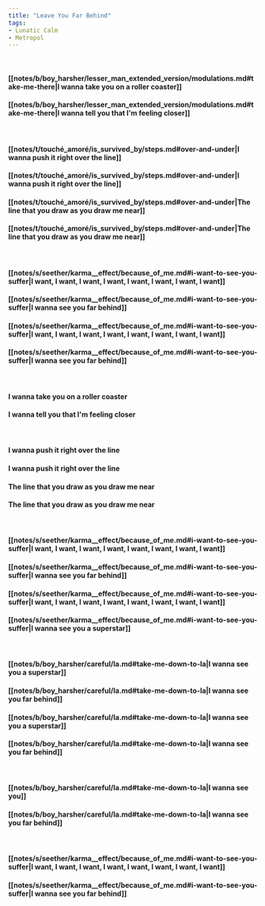 ```yaml
---
title: "Leave You Far Behind"
tags:
- Lunatic Calm
- Metropol
---
```

&nbsp;
#### [[notes/b/boy_harsher/lesser_man_extended_version/modulations.md#take-me-there|I wanna take you on a roller coaster]]
#### [[notes/b/boy_harsher/lesser_man_extended_version/modulations.md#take-me-there|I wanna tell you that I'm feeling closer]]
&nbsp;
#### [[notes/t/touché_amoré/is_survived_by/steps.md#over-and-under|I wanna push it right over the line]]
#### [[notes/t/touché_amoré/is_survived_by/steps.md#over-and-under|I wanna push it right over the line]]
#### [[notes/t/touché_amoré/is_survived_by/steps.md#over-and-under|The line that you draw as you draw me near]]
#### [[notes/t/touché_amoré/is_survived_by/steps.md#over-and-under|The line that you draw as you draw me near]]
&nbsp;
#### [[notes/s/seether/karma__effect/because_of_me.md#i-want-to-see-you-suffer|I want, I want, I want, I want, I want, I want, I want, I want]]
#### [[notes/s/seether/karma__effect/because_of_me.md#i-want-to-see-you-suffer|I wanna see you far behind]]
#### [[notes/s/seether/karma__effect/because_of_me.md#i-want-to-see-you-suffer|I want, I want, I want, I want, I want, I want, I want, I want]]
#### [[notes/s/seether/karma__effect/because_of_me.md#i-want-to-see-you-suffer|I wanna see you far behind]]
&nbsp;
#### I wanna take you on a roller coaster
#### I wanna tell you that I'm feeling closer
&nbsp;
#### I wanna push it right over the line
#### I wanna push it right over the line
#### The line that you draw as you draw me near
#### The line that you draw as you draw me near
&nbsp;
#### [[notes/s/seether/karma__effect/because_of_me.md#i-want-to-see-you-suffer|I want, I want, I want, I want, I want, I want, I want, I want]]
#### [[notes/s/seether/karma__effect/because_of_me.md#i-want-to-see-you-suffer|I wanna see you far behind]]
#### [[notes/s/seether/karma__effect/because_of_me.md#i-want-to-see-you-suffer|I want, I want, I want, I want, I want, I want, I want, I want]]
#### [[notes/s/seether/karma__effect/because_of_me.md#i-want-to-see-you-suffer|I wanna see you a superstar]]
&nbsp;
#### [[notes/b/boy_harsher/careful/la.md#take-me-down-to-la|I wanna see you a superstar]]
#### [[notes/b/boy_harsher/careful/la.md#take-me-down-to-la|I wanna see you far behind]]
#### [[notes/b/boy_harsher/careful/la.md#take-me-down-to-la|I wanna see you a superstar]]
#### [[notes/b/boy_harsher/careful/la.md#take-me-down-to-la|I wanna see you far behind]]
&nbsp;
#### [[notes/b/boy_harsher/careful/la.md#take-me-down-to-la|I wanna see you]]
#### [[notes/b/boy_harsher/careful/la.md#take-me-down-to-la|I wanna see you far behind]]
&nbsp;
#### [[notes/s/seether/karma__effect/because_of_me.md#i-want-to-see-you-suffer|I want, I want, I want, I want, I want, I want, I want, I want]]
#### [[notes/s/seether/karma__effect/because_of_me.md#i-want-to-see-you-suffer|I wanna see you far behind]]
